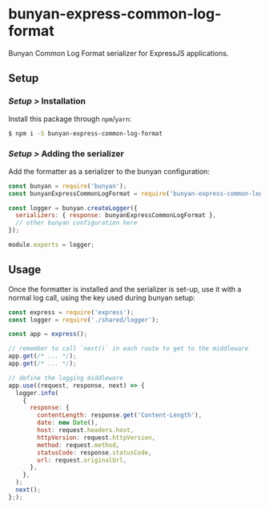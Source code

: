 # bunyan-express-common-log-format

Bunyan Common Log Format serializer for ExpressJS applications.

## Setup

### _Setup >_ Installation

Install this package through `npm`/`yarn`:

```sh
$ npm i -S bunyan-express-common-log-format
```

### _Setup >_ Adding the serializer

Add the formatter as a serializer to the bunyan configuration:

```js
const bunyan = require('bunyan');
const bunyanExpressCommonLogFormat = require('bunyan-express-common-log-format');

const logger = bunyan.createLogger({
  serializers: { response: bunyanExpressCommonLogFormat },
  // other bunyan configuration here
});

module.exports = logger;
```

## Usage

Once the formatter is installed and the serializer is set-up, use it with a normal log call, using
the key used during bunyan setup:

```js
const express = require('express');
const logger = require('./shared/logger');

const app = express();

// remember to call `next()` in each route to get to the middleware
app.get(/* ... */);
app.get(/* ... */);

// define the logging middleware
app.use((request, response, next) => {
  logger.info(
    {
      response: {
        contentLength: response.get('Content-Length'),
        date: new Date(),
        host: request.headers.host,
        httpVersion: request.httpVersion,
        method: request.method,
        statusCode: response.statusCode,
        url: request.originalUrl,
      },
    },
  );
  next();
};);
```
